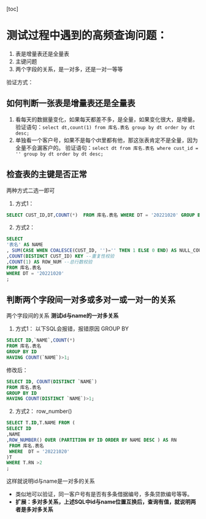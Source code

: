 [toc]

# 测试过程中遇到的高频查询问题：
1. 表是增量表还是全量表
2. 主键问题
3. 两个字段的关系，是一对多，还是一对一等等

验证方式：
## 如何判断一张表是增量表还是全量表
1. 看每天的数据量变化，如果每天都差不多，是全量，如果变化很大，是增量。
验证语句：`select dt,count(1) from 库名.表名 group by dt order by dt desc;`
2. 单独看一个客户号，如果不是每个dt里都有他，那这张表肯定不是全量，因为全量不会漏客户的。
验证语句：`select dt from 库名.表名 where cust_id = '' group by dt order by dt desc;`


## 检查表的主键是否正常
 两种方式二选一即可
1. 方式1：
```sql
SELECT CUST_ID,DT,COUNT(*)  FROM 库名.表名 WHERE DT = '20221020' GROUP BY 1,2 HAVING COUNT(*) >1;
```

2. 方式2：
```sql
SELECT
'表名' AS NAME
, SUM(CASE WHEN COALESCE(CUST_ID, '')='' THEN 1 ELSE 0 END) AS NULL_COUNT --主键为空校验
,COUNT(DISTINCT CUST_ID) KEY --重复性校验
,COUNT(1) AS ROW_NUM --总行数校验
FROM 库名.表名
WHERE DT = '20221020'
;
```


## 判断两个字段间一对多或多对一或一对一的关系
两个字段间的关系
**测试id与name的一对多关系**
1. 方式1：
以下SQL会报错，报错原因 GROUP BY
```sql
SELECT ID,`NAME`,COUNT(*)
FROM 库名.表名
GROUP BY ID
HAVING COUNT(`NAME`)>1;
```
修改后：
```sql
SELECT ID, COUNT(DISTINCT `NAME`)
FROM 库名.表名
GROUP BY ID
HAVING COUNT(DISTINCT `NAME`)>1;
```

2. 方式2：
row_number()

```sql
SELECT T.ID,T.NAME FROM (
SELECT ID
,NAME
,ROW_NUMBER() OVER (PARTITION BY ID ORDER BY NAME DESC ) AS RN 
 FROM 库名.表名
 WHERE  DT = '20221020'
)T
WHERE T.RN >2
;
```



这样就说明id与name是一对多的关系

- 类似地可以验证，同一客户号有是否有多条借据编号，多条贷款编号等等。
- **扩展：多对多关系，上述SQL中id与name位置互换后，查询有值，就说明两者是多对多关系**


